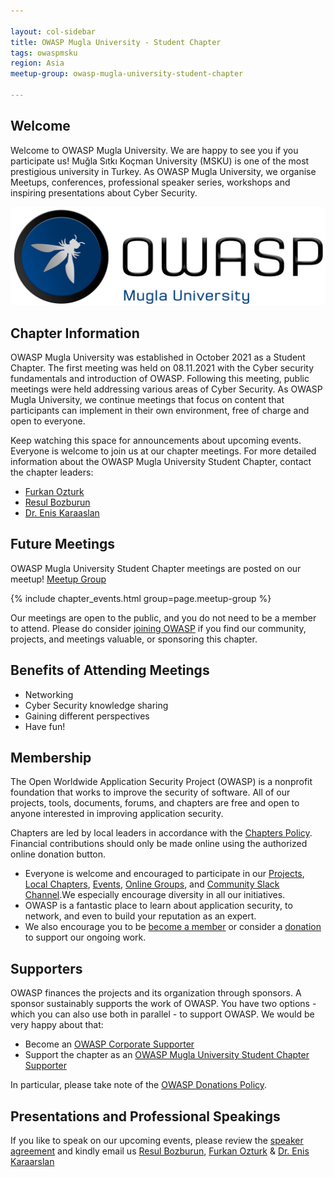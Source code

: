```yaml
---

layout: col-sidebar
title: OWASP Mugla University - Student Chapter
tags: owaspmsku
region: Asia
meetup-group: owasp-mugla-university-student-chapter

---
```


## Welcome
Welcome to OWASP Mugla University. We are happy to see you if you participate us!
Muğla Sıtkı Koçman University (MSKU) is one of the most prestigious university in Turkey. As OWASP Mugla University, we organise Meetups, conferences, professional speaker series, workshops and inspiring presentations about Cyber Security. 

![OWASP Mugla University](assets/images/owasplogo-smallsize.png)

## Chapter Information

OWASP Mugla University was established in October 2021 as a Student Chapter. The first meeting was held on 08.11.2021 with the Cyber security fundamentals and introduction of OWASP. Following this meeting, public meetings were held addressing various areas of Cyber Security. As OWASP Mugla University, we continue meetings that focus on content that participants can implement in their own environment, free of charge and open to everyone.

Keep watching this space for announcements about upcoming events. Everyone is welcome to join us at our chapter meetings. For more detailed information about the OWASP Mugla University Student Chapter, contact the chapter leaders: 

* [Furkan Ozturk](mailto:furkan.ozturk@owasp.org)
* [Resul Bozburun](mailto:resul.bozburun@owasp.org)
* [Dr. Enis Karaaslan](mailto:enis.karaaslan@owasp.org)

## Future Meetings 
OWASP Mugla University Student Chapter meetings are posted on our meetup!  [Meetup Group](https://www.meetup.com/owasp-mugla-university-student-chapter/)

{% include chapter_events.html group=page.meetup-group %}

Our meetings are open to the public, and you do not need to be a member to attend. Please do consider [joining OWASP](https://owasp.org/membership/) if you find our community, projects, and meetings valuable, or sponsoring this chapter.

## Benefits of Attending Meetings
+ Networking
+ Cyber Security knowledge sharing
+ Gaining different perspectives
+ Have fun!

## Membership
The Open Worldwide Application Security Project (OWASP) is a nonprofit foundation that works to improve the security of software. All of our projects, tools, documents, forums, and chapters are free and open to anyone interested in improving application security. 

Chapters are led by local leaders in accordance with the [Chapters Policy](/www-policy/operational/chapters). Financial contributions should only be made online using the authorized online donation button. 

+ Everyone is welcome and encouraged to participate in our [Projects](/projects/), [Local Chapters](/chapters/), [Events](/events/), [Online Groups](https://groups.google.com/a/owasp.com/), and [Community Slack Channel](https://owasp.slack.com/).We especially encourage diversity in all our initiatives. 
+ OWASP is a fantastic place to learn about application security, to network, and even to build your reputation as an expert. 
+ We also encourage you to be [become a member](/membership/) or consider a [donation](/donate/) to support our ongoing work.

## Supporters

OWASP finances the projects and its organization through sponsors. A sponsor sustainably supports the work of OWASP.
You have two options - which you can also use both in parallel - to support OWASP. We would be very happy about that: 

* Become an [OWASP Corporate Supporter](https://owasp.org/supporters/)
* Support the chapter as an [OWASP Mugla University Student Chapter Supporter](https://owasp.org/donate/?reponame=www-chapter-mugla-university&title=OWASP+Mugla+University+-+Student+Chapter)

In particular, please take note of the [OWASP Donations Policy](https://owasp.org/www-policy/operational/donations).


## Presentations and Professional Speakings
If you like to speak on our upcoming events, please review the [speaker agreement](https://owasp.org/www-policy/legal/speaker-agreement) and kindly email us [Resul Bozburun](mailto://resul.bozburun@owasp.org), [Furkan Ozturk](mailto://furkan.ozturk@owasp.org) & [Dr. Enis Karaarslan](mailto://enis.karaarslan@mu.edu.tr)
